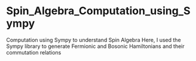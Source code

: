 # Spin_Algebra_Computation_using_Sympy
Computation using Sympy to understand Spin Algebra
Here, I used the Sympy library to generate Fermionic and Bosonic Hamiltonians and their
commutation relations
